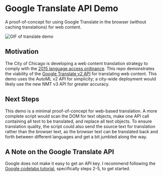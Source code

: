 # Google Translate API Demo
A proof-of-concept for using Google Translate in the browser (without caching translations) for web content.

![GIF of translate demo](/img/demo-recording.gif)

## Motivation

The City of Chicago is developing a web content translation strategy to comply with the [2015 language access ordinance](https://www.chicago.gov/content/dam/city/depts/mayor/Office%20of%20New%20Americans/PDFs/Language%20Access%20Ordinance.pdf). This repo demonstrates the viability of the [Google Translate v2 API](https://cloud.google.com/translate/docs/reference/rest/v2/translate) for translating web content. This demo uses the AutoML v2 API for simplicity; a city-wide deployment would likely use the new NMT v3 API for greater accuracy. 

## Next Steps

This demo is a minimal proof-of-concept for web-based translation. A more complete script would scan the DOM for text objects, make one API call containing all text to be translated, and replace all text objects. To ensure translation quality, the script could also send the source text for translation rather than the browser text, as the browser text can be translated back and forth between different languages and get a bit jumbled along the way.

## A Note on the Google Translate API

Google does not make it easy to get an API key. I recommend following the [Google codelabs tutorial](https://codelabs.developers.google.com/codelabs/cloud-translation-intro/index.html#0), specifically steps 2-5, to get started.
